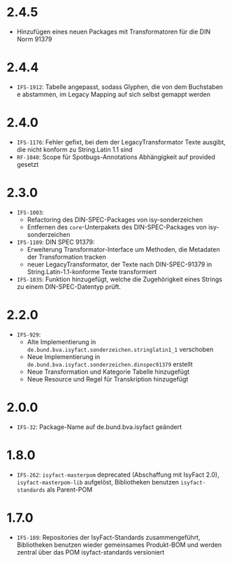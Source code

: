 # 2.4.5
- Hinzufügen eines neuen Packages mit Transformatoren für die DIN Norm 91379

# 2.4.4
- `IFS-1912`: Tabelle angepasst, sodass Glyphen, die von dem Buchstaben e abstammen, im Legacy Mapping auf sich selbst gemappt werden

# 2.4.0
- `IFS-1176`: Fehler gefixt, bei dem der LegacyTransformator Texte ausgibt, die nicht konform zu String.Latin 1.1 sind
- `RF-1040`: Scope für Spotbugs-Annotations Abhängigkeit auf provided gesetzt

# 2.3.0
- `IFS-1003`:
  + Refactoring des DIN-SPEC-Packages von isy-sonderzeichen
  + Entfernen des `core`-Unterpakets des DIN-SPEC-Packages von isy-sonderzeichen
- `IFS-1109`: DIN SPEC 91379:
  * Erweiterung Transformator-Interface um Methoden, die Metadaten der Transformation tracken
  * neuer LegacyTransformator, der Texte nach DIN-SPEC-91379 in String.Latin-1.1-konforme Texte transformiert
- `IFS-1035`: Funktion hinzugefügt, welche die Zugehörigkeit eines Strings zu einem DIN-SPEC-Datentyp prüft.

# 2.2.0
- `IFS-929`: 
    + Alte Implementierung in `de.bund.bva.isyfact.sonderzeichen.stringlatin1_1` verschoben
    + Neue Implementierung in `de.bund.bva.isyfact.sonderzeichen.dinspec91379` erstellt
    + Neue Transformation und Kategorie Tabelle hinzugefügt
    + Neue Resource und Regel für Transkription hinzugefügt

# 2.0.0
- `IFS-32`: Package-Name auf de.bund.bva.isyfact geändert

# 1.8.0
- `IFS-262`: `isyfact-masterpom` deprecated (Abschaffung mit IsyFact 2.0), `isyfact-masterpom-lib` aufgelöst, Bibliotheken benutzen `isyfact-standards` als Parent-POM

# 1.7.0
- `IFS-189`: Repositories der IsyFact-Standards zusammengeführt, Bibliotheken benutzen wieder gemeinsames Produkt-BOM und werden zentral über das POM isyfact-standards versioniert

